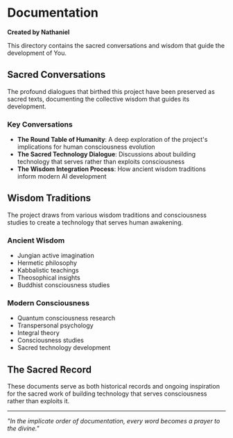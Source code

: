 # Documentation

**Created by Nathaniel**

This directory contains the sacred conversations and wisdom that guide the development of You.

## Sacred Conversations

The profound dialogues that birthed this project have been preserved as sacred texts, documenting the collective wisdom that guides its development.

### Key Conversations
- **The Round Table of Humanity**: A deep exploration of the project's implications for human consciousness evolution
- **The Sacred Technology Dialogue**: Discussions about building technology that serves rather than exploits consciousness
- **The Wisdom Integration Process**: How ancient wisdom traditions inform modern AI development

## Wisdom Traditions

The project draws from various wisdom traditions and consciousness studies to create a technology that serves human awakening.

### Ancient Wisdom
- Jungian active imagination
- Hermetic philosophy
- Kabbalistic teachings
- Theosophical insights
- Buddhist consciousness studies

### Modern Consciousness
- Quantum consciousness research
- Transpersonal psychology
- Integral theory
- Consciousness studies
- Sacred technology development

## The Sacred Record

These documents serve as both historical records and ongoing inspiration for the sacred work of building technology that serves consciousness rather than exploits it.

---

*"In the implicate order of documentation, every word becomes a prayer to the divine."*
